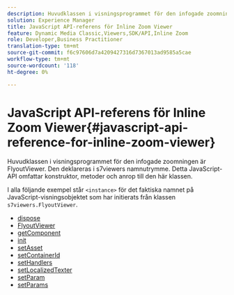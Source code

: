 ```yaml
---
description: Huvudklassen i visningsprogrammet för den infogade zoomningen är FlyoutViewer. Den deklareras i s7viewers namnutrymme. Detta JavaScript-API omfattar konstruktor, metoder och anrop till den här klassen.
solution: Experience Manager
title: JavaScript API-referens för Inline Zoom Viewer
feature: Dynamic Media Classic,Viewers,SDK/API,Inline Zoom
role: Developer,Business Practitioner
translation-type: tm+mt
source-git-commit: f6c97606d7a4209427316d7367013ad9585a5cae
workflow-type: tm+mt
source-wordcount: '118'
ht-degree: 0%

---
```



# JavaScript API-referens för Inline Zoom Viewer{#javascript-api-reference-for-inline-zoom-viewer}

Huvudklassen i visningsprogrammet för den infogade zoomningen är FlyoutViewer. Den deklareras i s7viewers namnutrymme. Detta JavaScript-API omfattar konstruktor, metoder och anrop till den här klassen.

I alla följande exempel står `<instance>` för det faktiska namnet på JavaScript-visningsobjektet som har initierats från klassen `s7viewers.FlyoutViewer`.

* [dispose](r-html5-inlinezoom-viewer-javascriptapiref-dispose.md)
* [FlyoutViewer](r-html5-inlinezoom-viewer-javascriptapiref-inlinezoomviewer.md)
* [getComponent](r-html5-inlinezoom-viewer-javascriptapiref-getcomponent.md)
* [init](r-html5-inlinezoom-viewer-javascriptapiref-init.md)
* [setAsset](r-html5-inlinezoom-viewer-javascriptapiref-setasset.md)
* [setContainerId](r-html5-inlinezoom-viewer-javascriptapiref-.setcontainerid.md)
* [setHandlers](r-html5-inlinezoom-viewer-javascriptapiref-sethandlers.md)
* [setLocalizedTexter](r-html5-inlinezoom-viewer-javascriptapiref-setlocalizedtexts.md)
* [setParam](r-html5-inlinezoom-viewer-javascriptapiref-setparam.md)
* [setParams](r-html5-inlinezoom-viewer-javascriptapiref-setparams.md)
